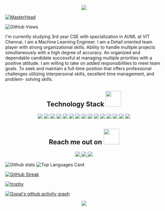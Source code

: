 <p align="center">
    <img src="https://capsule-render.vercel.app/api?type=waving&color=c62f3d&height=100&width=500&section=header"/>
</p>

[![MasterHead](https://deeplor.s3.us-west-2.amazonaws.com/matting_original/2023/08/11/8ca6d265bd7942e29bfcf71a80e6516d.png?X-Amz-Algorithm=AWS4-HMAC-SHA256&X-Amz-Date=20230811T043902Z&X-Amz-SignedHeaders=host&X-Amz-Expires=3600&X-Amz-Credential=AKIAROYXHKZUSZONTWIG%2F20230811%2Fus-west-2%2Fs3%2Faws4_request&X-Amz-Signature=6e6ba6fa6c4575c9f8e525a8008516358dc135475649010f0d6ff843cab63f83)](https://github.com/GopalSinghRajput)

![GitHub Views](https://komarev.com/ghpvc/?username=GopalSinghRajput&color=FAC151)

I'm currently studying 3rd year CSE with specialization in AI/ML at VIT Chennai. I am a Machine Learning Engineer. I am a Detail oriented team player with strong organizational skills. Ability to handle multiple projects simultaneously with a high degree of accuracy. An organized and dependable candidate successful at managing multiple priorities with a positive attitude. I am willing to take on added responsibilities to meet team goals. To seek and maintain a full-time position that offers professional challenges utilizing interpersonal skills, excellent time management, and problem- solving skills.

<h2 align="center">Technology Stack <img src="https://github.com/ritik307/ritik307/blob/main/images/laptop.gif" width="50"></h2> 

<p align="center">
 <img src="https://img.shields.io/badge/C-00599C?style=for-the-badge&logo=c&logoColor=white"/>
<img src="https://img.shields.io/badge/Java-91C2E3?style=for-the-badge&logoColor=green"/>
<img src="https://img.shields.io/badge/C%2B%2B-00599C?style=for-the-badge&logo=c%2B%2B&logoColor=white"/>
<img src="https://img.shields.io/badge/HTML5-E34F26?style=for-the-badge&logo=html5&logoColor=white"/>
<img src="https://img.shields.io/badge/CSS3-1572B6?style=for-the-badge&logo=css3&logoColor=white"/>
<img src="https://img.shields.io/badge/Bootstrap-563D7C?style=for-the-badge&logo=bootstrap&logoColor=white"/>
<img src="https://img.shields.io/badge/Python-FFD43B?style=for-the-badge&logo=python&logoColor=blue"/>
<img src="https://img.shields.io/badge/Machine Learning-2EA043?style=for-the-badge&logoColor=green"/>
<img src="https://img.shields.io/badge/Numpy-777BB4?style=for-the-badge&logo=numpy&logoColor=white"/>
<img src="https://img.shields.io/badge/Pandas-2C2D72?style=for-the-badge&logo=pandas&logoColor=white"/>
<img src="https://img.shields.io/badge/MySQL-005C84?style=for-the-badge&logo=mysql&logoColor=white"/>
<img src="https://img.shields.io/badge/TensorFlow-FF6F00?style=for-the-badge&logo=tensorflow&logoColor=white"/>
<img src="https://img.shields.io/badge/OpenCV-27338e?style=for-the-badge&logo=OpenCV&logoColor=white"/>
<img src="https://img.shields.io/badge/Keras-D00000?style=for-the-badge&logo=Keras&logoColor=white"/>
<img src="https://img.shields.io/badge/Flutter-02569B?style=for-the-badge&logo=flutter&logoColor=white"/>
</p>

<h2 align="center">Reach me out on <img src="https://media0.giphy.com/media/jqNPzdTTxQfOgOqpO4/source.gif" width="50"></h2>

<p align="center">
<a href="mailto: gopal.singh@gmail.com">
 <img src="https://img.shields.io/badge/Gmail-D14836?style=flat-square&logo=Gmail&logoColor=white&link=mailto:gopal.singh.rajput.3256@gmail.com"/>
</a>
<a href="https://www.linkedin.com/in/gopal_singh">
 <img src="https://img.shields.io/badge/LinkedIn-0077B5?style=flat-square&logo=Linkedin&logoColor=white&link=https://www.linkedin.com/in/gopal-singh-s-49b62a166/"/>
</a>
 <a href="https://twitter.com/ritikhere307">
 <img src="https://img.shields.io/badge/Instagram-E4405F?style=flat-square&logo=twitter&logoColor=white&link=https://www.instagram.com/gopal_singh_rajput_1014/"/>
</a>
</p>


![Github stats](https://github-readme-stats.vercel.app/api?username=GopalSinghRajput&theme=algolia&show_icons=true&count_private=true)
![Top Languages Card](https://github-readme-stats.vercel.app/api/top-langs/?username=GopalSinghRajput&theme=algolia&hide=javascript,html)

[![GitHub Streak](https://github-readme-streak-stats.herokuapp.com/?user=GopalSinghRajput&theme=algolia)](https://git.io/streak-stats)

[![trophy](https://github-profile-trophy.vercel.app/?username=GopalSinghRajput&row=1&theme=algolia)](https://github.com/ryo-ma/github-profile-trophy)

[![Gopal's github activity graph](https://github-readme-activity-graph.vercel.app/graph?username=GopalSinghRajput&theme=tokyo-night)](https://github.com/ashutosh00710/github-readme-activity-graph)

<p align="center">
  <img src="https://capsule-render.vercel.app/api?type=waving&color=183565&height=100&section=footer"/>
</p>
